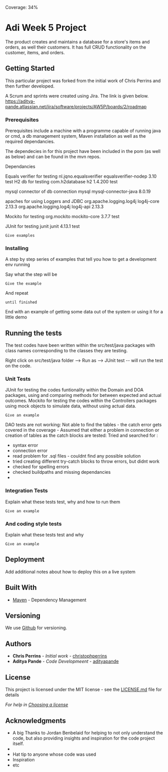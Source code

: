 Coverage: 34%
# Adi Week 5 Project 

The product creates and maintains a database for a store's items and orders, as well their customers. It has full CRUD functionality on the customer, items, and orders. 

## Getting Started

This particular project was forked from the initial work of Chris Perrins and then further developed.

A Scrum and sprints were created using Jira. The link is given below.
https://aditya-pande.atlassian.net/jira/software/projects/AW5P/boards/2/roadmap


### Prerequisites

Prerequisites include a machine with a programme capable of running java or cmd, a db management system, Maven installation as well as the required dependancies.

The dependecies in for this project have been included in the pom (as well as below) and can be found in the mvn repos.

Dependancies

Equals verifier for testing
    <dependency>
			<groupId>nl.jqno.equalsverifier</groupId>
			<artifactId>equalsverifier-nodep</artifactId>
			<version>3.10</version>
			<scope>test</scope>
		</dependency>
H2 db for testing 
		<dependency>
			<groupId>com.h2database</groupId>
			<artifactId>h2</artifactId>
			<version>1.4.200</version>
			<scope>test</scope>
		</dependency>
    
mysql connector of db connection
		<!-- https://mvnrepository.com/artifact/mysql/mysql-connector-java -->
		<dependency>
			<groupId>mysql</groupId>
			<artifactId>mysql-connector-java</artifactId>
			<version>8.0.19</version>
		</dependency>
 
 apaches for using Loggers and JDBC
		<dependency>
			<groupId>org.apache.logging.log4j</groupId>
			<artifactId>log4j-core</artifactId>
			<version>2.13.3</version>
		</dependency>
		<dependency>
			<groupId>org.apache.logging.log4j</groupId>
			<artifactId>log4j-api</artifactId>
			<version>2.13.3</version>
		</dependency>
    
Mockito for testing
		<!-- https://mvnrepository.com/artifact/org.mockito/mockito-core -->
		<dependency>
			<groupId>org.mockito</groupId>
			<artifactId>mockito-core</artifactId>
			<version>3.7.7</version>
			<scope>test</scope>
		</dependency>
    
JUnit for testing
		<!-- https://mvnrepository.com/artifact/junit/junit -->
		<dependency>
			<groupId>junit</groupId>
			<artifactId>junit</artifactId>
			<version>4.13.1</version>
			<scope>test</scope>
		</dependency>
```
Give examples
```

### Installing

A step by step series of examples that tell you how to get a development env running

Say what the step will be

```
Give the example
```

And repeat

```
until finished
```

End with an example of getting some data out of the system or using it for a little demo

## Running the tests

The test codes have been written within the src/test/java packages with class names corresponding to the classes they are testing.

Right click on src/test/java folder --> Run as --> JUnit test -- will run the test on the code.

### Unit Tests 

JUnit for testing the codes funtionality within the Domain and DOA packages, using and comparing methods for between expected and actual outcomes.
Mockito for testing the codes within the Controllers packages using mock objects to simulate data, without using actual data.
```
Give an example
```
DAO tests are not working: 
Not able to find the tables - the catch error gets covered in the coverage - Assumed that either a problem in connection or creation of tables as the catch blocks are tested:
Tried and searched for :
- syntax error 
- connection error 
- read problem for .sql files - couldnt find any possible solution
- tried creating different try-catch blocks to throw errors, but didnt work
- checked for spelling errors
- checked buildpaths and missing dependancies
- 

### Integration Tests 
Explain what these tests test, why and how to run them

```
Give an example
```

### And coding style tests

Explain what these tests test and why

```
Give an example
```

## Deployment

Add additional notes about how to deploy this on a live system

## Built With

* [Maven](https://maven.apache.org/) - Dependency Management

## Versioning

We use [Github](https://github.com/) for versioning.

## Authors

* **Chris Perrins** - *Initial work* - [christophperrins](https://github.com/christophperrins)
* **Aditya Pande** - *Code Developmeent* - [adityapande](https://github.com/aditya2133)

## License

This project is licensed under the MIT license - see the [LICENSE.md](LICENSE.md) file for details 

*For help in [Choosing a license](https://choosealicense.com/)*

## Acknowledgments
* A big Thanks to Jordan Benbelaid for helping to not only understand the code, but also providing insights and inspiration for the code project itself.
* 
* Hat tip to anyone whose code was used
* Inspiration
* etc

